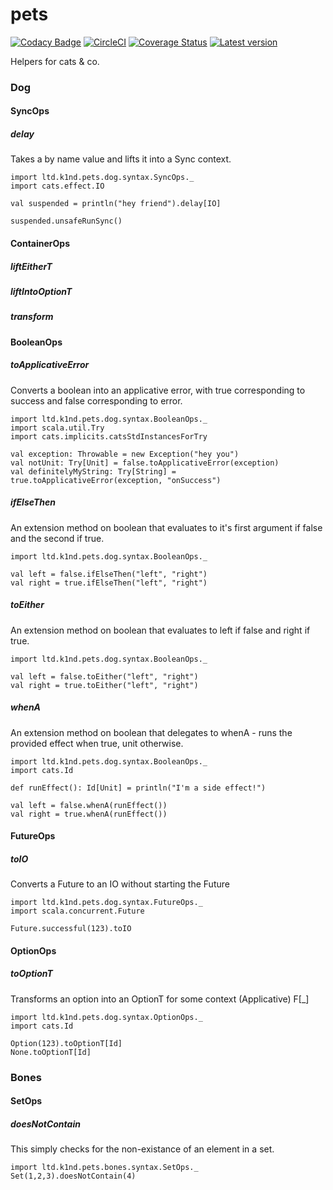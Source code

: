# pets

[![Codacy Badge](https://api.codacy.com/project/badge/Grade/06b2e35106d847d994cff35bac230211)](https://app.codacy.com/app/wunderk1nd-e/pets?utm_source=github.com&utm_medium=referral&utm_content=K1nd/pets&utm_campaign=badger) [![CircleCI](https://circleci.com/gh/K1nd/pets.svg?style=shield)](https://circleci.com/gh/K1nd/pets) [![Coverage Status](https://coveralls.io/repos/github/K1nd/pets/badge.svg?branch=master)](https://coveralls.io/github/K1nd/pets?branch=master) [![Latest version](https://index.scala-lang.org/k1nd/pets/pets/latest.svg)](https://index.scala-lang.org/k1nd/pets/pets)


Helpers for cats &amp; co.

### Dog

#### SyncOps
##### delay
Takes a by name value and lifts it into a Sync context.
```tut:reset
import ltd.k1nd.pets.dog.syntax.SyncOps._
import cats.effect.IO

val suspended = println("hey friend").delay[IO]

suspended.unsafeRunSync()
```

#### ContainerOps
##### liftEitherT
##### liftIntoOptionT
##### transform

#### BooleanOps
##### toApplicativeError
Converts a boolean into an applicative error, with true corresponding to success and false corresponding to error.
```tut:reset
import ltd.k1nd.pets.dog.syntax.BooleanOps._
import scala.util.Try
import cats.implicits.catsStdInstancesForTry

val exception: Throwable = new Exception("hey you")
val notUnit: Try[Unit] = false.toApplicativeError(exception)
val definitelyMyString: Try[String] = true.toApplicativeError(exception, "onSuccess")
```

##### ifElseThen
An extension method on boolean that evaluates to it's first argument if false and the second if true.
```tut:reset
import ltd.k1nd.pets.dog.syntax.BooleanOps._

val left = false.ifElseThen("left", "right")
val right = true.ifElseThen("left", "right")
```

##### toEither
An extension method on boolean that evaluates to left if false and right if true.
```tut:reset
import ltd.k1nd.pets.dog.syntax.BooleanOps._

val left = false.toEither("left", "right")
val right = true.toEither("left", "right")
```

##### whenA
An extension method on boolean that delegates to whenA - runs the provided effect when true, unit otherwise.

```tut:reset
import ltd.k1nd.pets.dog.syntax.BooleanOps._
import cats.Id

def runEffect(): Id[Unit] = println("I'm a side effect!")

val left = false.whenA(runEffect())
val right = true.whenA(runEffect())
```

#### FutureOps
##### toIO
Converts a Future to an IO without starting the Future
```tut:reset
import ltd.k1nd.pets.dog.syntax.FutureOps._
import scala.concurrent.Future

Future.successful(123).toIO
```

#### OptionOps
##### toOptionT
Transforms an option into an OptionT for some context (Applicative) F[_]
```tut:reset
import ltd.k1nd.pets.dog.syntax.OptionOps._
import cats.Id

Option(123).toOptionT[Id]
None.toOptionT[Id]
```


### Bones

#### SetOps
##### doesNotContain
This simply checks for the non-existance of an element in a set.
```tut:reset
import ltd.k1nd.pets.bones.syntax.SetOps._
Set(1,2,3).doesNotContain(4)
```